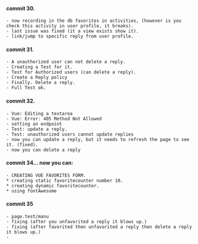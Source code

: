 #### commit 30.
    - now recording in the db favorites in activities, (however is you check this activity in user profile, it breaks).
    - last issue was fixed (it a view exists show it).
    - link/jump to specific reply from user profile.
#### commit 31.
    - A unauthorized user can not delete a reply.
    - Creating a Test for it.
    - Test for Authorized users (can delete a reply).
    - Create a Reply policy
    - Finally. Delete a reply.
    - Full Test ok.

#### commit 32.
    - Vue: Editing a textarea
    - Vue: Error: 405 Method Not Allowed
    - setting an endpoint
    - Test: update a reply.
    - Test: unauthorized users cannot update replies
    - now you can update a reply, but it needs to refresh the page to see it. (fixed).
    - now you can delete a reply

#### commit 34... now you can:
    - CREATING VUE FAVORITES FORM.
    * creating static favoritecounter number 10. 
    * creating dynamic favoritecounter.
    * using fontAwesome
#### commit 35
    - page.test/manu
    - fixing (after you unfavorited a reply it blows up.)
    - fixing (after favorited then unfavorited a reply then delete a reply it blows up.)
    - 


